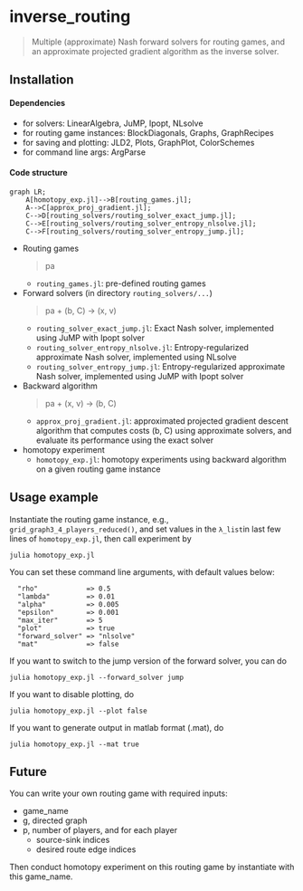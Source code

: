 # inverse_routing
> Multiple (approximate) Nash forward solvers for routing games, and an approximate projected gradient algorithm as the inverse solver.


## Installation

#### Dependencies
  - for solvers: LinearAlgebra, JuMP, Ipopt, NLsolve
  - for routing game instances: BlockDiagonals, Graphs, GraphRecipes
  - for saving and plotting: JLD2, Plots, GraphPlot, ColorSchemes
  - for command line args: ArgParse

#### Code structure

```mermaid
graph LR;
    A[homotopy_exp.jl]-->B[routing_games.jl];
    A-->C[approx_proj_gradient.jl];
    C-->D[routing_solvers/routing_solver_exact_jump.jl];
    C-->E[routing_solvers/routing_solver_entropy_nlsolve.jl];
    C-->F[routing_solvers/routing_solver_entropy_jump.jl];

```
  - Routing games
      > pa
      - `routing_games.jl`: pre-defined routing games
  - Forward solvers (in directory `routing_solvers/...`)
      > pa + (b, C) -> (x, v)
      - `routing_solver_exact_jump.jl`: Exact Nash solver, implemented using JuMP with Ipopt solver
      - `routing_solver_entropy_nlsolve.jl`: Entropy-regularized approximate Nash solver, implemented using NLsolve
      - `routing_solver_entropy_jump.jl`: Entropy-regularized approximate Nash solver, implemented using JuMP with Ipopt solver
  - Backward algorithm
      > pa + (x, v) -> (b, C)
      - `approx_proj_gradient.jl`: approximated projected gradient descent algorithm that computes costs (b, C) using approximate solvers, and evaluate its performance using the exact solver
  - homotopy experiment
      - `homotopy_exp.jl`: homotopy experiments using backward algorithm on a given routing game instance
    
## Usage example

Instantiate the routing game instance, e.g., `grid_graph3_4_players_reduced()`, and set values in the `λ_list`in last few lines of `homotopy_exp.jl`, then call experiment by
```
julia homotopy_exp.jl
```

You can set these command line arguments, with default values below:
```
  "rho"            => 0.5
  "lambda"         => 0.01
  "alpha"          => 0.005
  "epsilon"        => 0.001
  "max_iter"       => 5
  "plot"           => true
  "forward_solver" => "nlsolve"
  "mat"            => false
```
If you want to switch to the jump version of the forward solver, you can do
```
julia homotopy_exp.jl --forward_solver jump
```
If you want to disable plotting, do
```
julia homotopy_exp.jl --plot false
```
If you want to generate output in matlab format (.mat), do
```
julia homotopy_exp.jl --mat true
```

## Future

You can write your own routing game with required inputs:
- game_name
- g, directed graph
- p, number of players, and for each player
    - source-sink indices
    - desired route edge indices
    
Then conduct homotopy experiment on this routing game by instantiate with this game_name.
